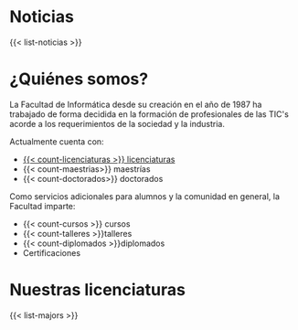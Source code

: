 # Noticias

{{< list-noticias >}}

# ¿Quiénes somos?

La Facultad de Informática desde su creación en el año de 1987 ha trabajado de forma decidida en la formación de profesionales de las TIC's acorde a los requerimientos de la sociedad y la industria.

Actualmente cuenta con: 

-  [{{< count-licenciaturas >}} licenciaturas](/licenciatura)
- {{< count-maestrias>}} maestrías
- {{< count-doctorados>}} doctorados

Como servicios adicionales para alumnos y la comunidad en general, la Facultad imparte:

- {{< count-cursos >}} cursos 
- {{< count-talleres >}}talleres 
- {{< count-diplomados >}}diplomados 
- Certificaciones

# Nuestras licenciaturas

{{< list-majors >}}
